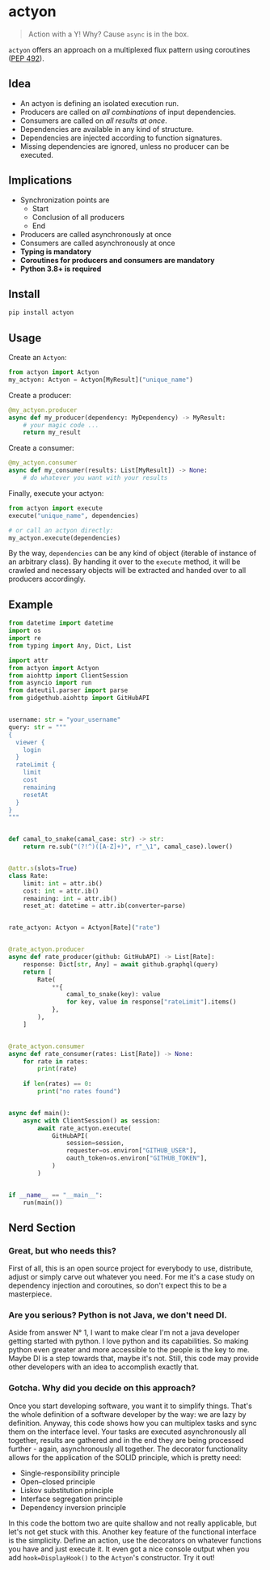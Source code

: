 # actyon

> Action with a Y! Why? Cause `async` is in the box.

`actyon` offers an approach on a multiplexed flux pattern using coroutines ([PEP 492](https://www.python.org/dev/peps/pep-0492/)).

## Idea

* An actyon is defining an isolated execution run.
* Producers are called on _all combinations_ of input dependencies.
* Consumers are called on _all results at once_.
* Dependencies are available in any kind of structure.
* Dependencies are injected according to function signatures.
* Missing dependencies are ignored, unless no producer can be executed.

## Implications

* Synchronization points are
  * Start
  * Conclusion of all producers
  * End
* Producers are called asynchronously at once
* Consumers are called asynchronously at once
* **Typing is mandatory**
* **Coroutines for producers and consumers are mandatory**
* **Python 3.8+ is required**

## Install

```bash
pip install actyon
```

## Usage

Create an `Actyon`:

```python
from actyon import Actyon
my_actyon: Actyon = Actyon[MyResult]("unique_name")
```

Create a producer:

```python
@my_actyon.producer
async def my_producer(dependency: MyDependency) -> MyResult:
    # your magic code ...
    return my_result
```

Create a consumer:

```python
@my_actyon.consumer
async def my_consumer(results: List[MyResult]) -> None:
    # do whatever you want with your results
```

Finally, execute your actyon:

```python
from actyon import execute
execute("unique_name", dependencies)

# or call an actyon directly:
my_actyon.execute(dependencies)
```

By the way, `dependencies` can be any kind of object (iterable of instance of an arbitrary class). By handing it over to the `execute` method, it will be crawled and necessary objects will be extracted and handed over to all producers accordingly.

## Example

```python
from datetime import datetime
import os
import re
from typing import Any, Dict, List

import attr
from actyon import Actyon
from aiohttp import ClientSession
from asyncio import run
from dateutil.parser import parse
from gidgethub.aiohttp import GitHubAPI


username: str = "your_username"
query: str = """
{
  viewer {
    login
  }
  rateLimit {
    limit
    cost
    remaining
    resetAt
  }
}
"""


def camal_to_snake(camal_case: str) -> str:
    return re.sub("(?!^)([A-Z]+)", r"_\1", camal_case).lower()


@attr.s(slots=True)
class Rate:
    limit: int = attr.ib()
    cost: int = attr.ib()
    remaining: int = attr.ib()
    reset_at: datetime = attr.ib(converter=parse)


rate_actyon: Actyon = Actyon[Rate]("rate")


@rate_actyon.producer
async def rate_producer(github: GitHubAPI) -> List[Rate]:
    response: Dict[str, Any] = await github.graphql(query)
    return [
        Rate(
            **{
                camal_to_snake(key): value
                for key, value in response["rateLimit"].items()
            },
        ),
    ]


@rate_actyon.consumer
async def rate_consumer(rates: List[Rate]) -> None:
    for rate in rates:
        print(rate)
    
    if len(rates) == 0:
        print("no rates found")


async def main():
    async with ClientSession() as session:
        await rate_actyon.execute(
            GitHubAPI(
                session=session,
                requester=os.environ["GITHUB_USER"],
                oauth_token=os.environ["GITHUB_TOKEN"],
            )
        )


if __name__ == "__main__":
    run(main())
```

## Nerd Section

### Great, but who needs this?

First of all, this is an open source project for everybody to use, distribute, adjust or simply carve out whatever you need. For me it's a case study on dependency injection and coroutines, so don't expect this to be a masterpiece.

### Are you serious? Python is not Java, we don't need DI.

Aside from answer N° 1, I want to make clear I'm not a java developer getting started with python. I love python and its capabilities. So making python even greater and more accessible to the people is the key to me. Maybe DI is a step towards that, maybe it's not. Still, this code may provide other developers with an idea to accomplish exactly that.

### Gotcha. Why did you decide on this approach?

Once you start developing software, you want it to simplify things. That's the whole definition of a software developer by the way: we are lazy by definition. Anyway, this code shows how you can multiplex tasks and sync them on the interface level. Your tasks are executed asynchronously all together, results are gathered and in the end they are being processed further - again, asynchronously all together. The decorator functionality allows for the application of the SOLID principle, which is pretty need:

* Single-responsibility principle
* Open–closed principle
* Liskov substitution principle
* Interface segregation principle
* Dependency inversion principle

In this code the bottom two are quite shallow and not really applicable, but let's not get stuck with this. Another key feature of the functional interface is the simplicity. Define an action, use the decorators on whatever functions you have and just execute it. It even got a nice console output when you add `hook=DisplayHook()` to the `Actyon`'s constructor. Try it out!
